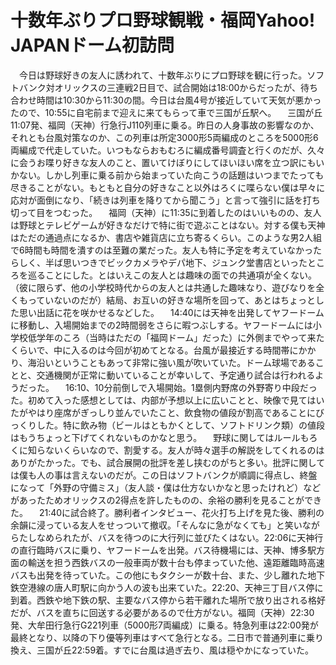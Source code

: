 # 十数年ぶりプロ野球観戦・福岡Yahoo! JAPANドーム初訪問

<div class="section">　今日は野球好きの友人に誘われて、十数年ぶりにプロ野球を観に行った。ソフトバンク対オリックスの三連戦2日目で、試合開始は18:00からだったが、待ち合わせ時間は10:30から11:30の間。今日は台風4号が接近していて天気が悪かったので、10:55に自宅前まで迎えに来てもらって車で三国が丘駅へ。 　三国が丘11:07発、福岡（天神）行急行J110列車に乗る。昨日の人身事故の影響なのか、それとも台風対策なのか、この列車は所定3000形5両編成のところを5000形6両編成で代走していた。いつもならおもむろに編成番号調査と行くのだが、久々に会うお喋り好きな友人のこと、置いてけぼりにしてほいほい席を立つ訳にもいかない。しかし列車に乗る前から始まっていた向こうの話題はいつまでたっても尽きることがない。もともと自分の好きなこと以外はろくに喋らない僕は早々に応対が面倒になり、「続きは列車を降りてから聞こう」と言って強引に話を打ち切って目をつむった。 　福岡（天神）に11:35に到着したのはいいものの、友人は野球とテレビゲームが好きなだけで特に街で遊ぶことはない。対する僕も天神はただの通過点になるか、書店や雑貨店に立ち寄るくらい。このような男2人組で6時間も時間を潰すのは至難の業だった。友人も特に予定を考えていなかったらしく、半ば思いつきでビックカメラやデパ地下、ジュンク堂書店といったところを巡ることにした。とはいえこの友人とは趣味の面での共通項が全くない。（彼に限らず、他の小学校時代からの友人とは共通した趣味なり、遊びなりを全くもっていないのだが）結局、お互いの好きな場所を回って、あとはちょっとした思い出話に花を咲かせるなどした。 　14:40には天神を出発してヤフードームに移動し、入場開始までの2時間弱をさらに暇つぶしする。ヤフードームには小学校低学年のころ（当時はただの「福岡ドーム」だった）に外側までやって来たくらいで、中に入るのは今回が初めてとなる。台風が最接近する時間帯にかかり、海沿いということもあって非常に強い風が吹いていた。ドーム球場であることと、交通機関が正常に動いていることが幸いして、予定通り試合は行われるようだった。 　16:10、10分前倒しで入場開始。1塁側内野席の外野寄り中段だった。初めて入った感想としては、内部が予想以上に広いことと、映像で見てはいたがやはり座席がぎっしり並んでいたこと、飲食物の値段が割高であることにびっくりした。特に飲み物（ビールはともかくとして、ソフトドリンク類）の値段はもうちょっと下げてくれないものかなと思う。 　野球に関してはルールもろくに知らないくらいなので、割愛する。友人が時々選手の解説をしてくれるのはありがたかった。でも、試合展開の批評を差し挟むのがちと多い。批評に関しては僕も人の事は言えないのだが。この日はソフトバンクが順調に得点し、終盤になって「外野の守備ミス」（友人談・僕は仕方ないかなと思ったけれど）などがあったためオリックスの2得点を許したものの、余裕の勝利を見ることができた。 　21:40に試合終了。勝利者インタビュー、花火打ち上げを見た後、勝利の余韻に浸っている友人をせっついて撤収。「そんなに急がなくても」と笑いながらたしなめられたが、バスを待つのに大行列に並びたくはない。22:06に天神行の直行臨時バスに乗り、ヤフードームを出発。バス待機場には、天神、博多駅方面の輸送を担う西鉄バスの一般車両が数十台も停まっていた他、遠距離臨時高速バスも出発を待っていた。この他にもタクシーが数十台、また、少し離れた地下鉄空港線の唐人町駅に向かう人の波も出来ていた。22:20、天神三丁目バス停に到着。西鉄や地下鉄の駅、主要なバス停から若干離れた場所で放り出される格好だが、バスを直ちに回送する必要があるので仕方がない。福岡（天神）22:30発、大牟田行急行G221列車（5000形7両編成）に乗る。特急列車は22:00発が最終となり、以降の下り優等列車はすべて急行となる。二日市で普通列車に乗り換え、三国が丘22:59着。すでに台風は過ぎ去り、風は穏やかになっていた。</div>